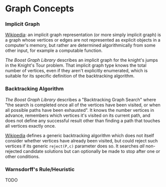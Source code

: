 
# Graph Concepts

### Implicit Graph
[Wikipedia](https://en.wikipedia.org/wiki/Implicit_graph): an implicit graph representation (or more simply implicit graph) is a graph whose vertices or edges are not represented as explicit objects in a computer's memory, but rather are determined algorithmically from some other input, for example a computable function.

_The Boost Graph Library_ describes an implicit graph for the knight's jumps in the Knight's Tour problem.  That implicit graph type knows the total number of vertices, even if they aren't explicitly enumerated, which is suitable for its specific definition of the backtracking algorithm.

### Backtracking Algorithm

_The Boost Graph Library_ describes a "Backtracking Graph Search" where "the search is completed once all of the vertices have been visited, or when all possible paths have been exhausted".  It knows the number vertices in advance, remembers which vertices it's visited on its current path, and does not define any successful result other than finding a path that touches all vertices exactly once.

[Wikipedia](https://en.wikipedia.org/wiki/Backtracking) defines a generic backtracking algorithm which does not itself consider whether vertices have already been visited, but could reject such vertices if its generic `reject(P,c)` parameter does so.  It searches _all_ non-rejected candidate solutions but can optionally be made to stop after one or other conditions.

### Warnsdorff's Rule/Heuristic
TODO